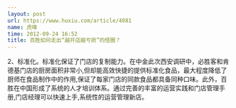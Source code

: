 ```yaml
---
layout: post
url: https://www.huxiu.com/article/4081
name: 虎嗅
time: 2012-09-24 16:52
title: 百胜如何走出“越开店越亏损”的怪圈？
---
```

2、标准化。标准化保证了门店的复制能力。在中金此次西安调研中，必胜客和肯德基门店的厨房面积非常小,但却能高效快捷的提供标准化食品，最大程度降低了厨师在食品制作中的作用,保证了每家门店的同款食品都具备同种口味。此外，百胜在中国形成了系统的人才培训体系。通过完善的丰富的运营实践和门店管理手册,门店经理可以快速上手,系统性的运营管理新店。


